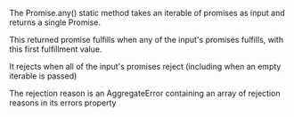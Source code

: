 The Promise.any() static method takes an iterable of promises as input and returns a single Promise. 

This returned promise fulfills when any of the input's promises fulfills, with this first fulfillment value. 

It rejects when all of the input's promises reject (including when an empty iterable is passed)

The rejection reason is an AggregateError containing an array of rejection reasons in its errors property